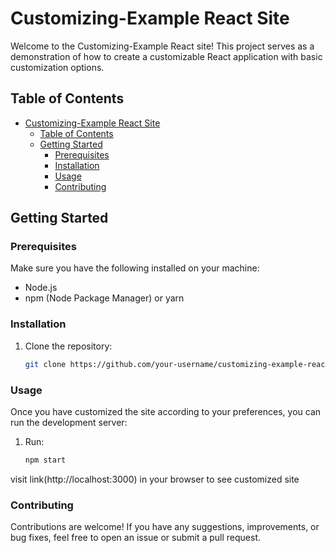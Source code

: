 # Customizing-Example React Site

Welcome to the Customizing-Example React site! This project serves as a demonstration of how to create a customizable React application with basic customization options.

## Table of Contents

- [Customizing-Example React Site](#customizing-example-react-site)
  - [Table of Contents](#table-of-contents)
  - [Getting Started](#getting-started)
    - [Prerequisites](#prerequisites)
    - [Installation](#installation)
    - [Usage](#usage)
    - [Contributing](#contributing)

## Getting Started

### Prerequisites

Make sure you have the following installed on your machine:

- Node.js
- npm (Node Package Manager) or yarn

### Installation

1. Clone the repository:

   ```bash
   git clone https://github.com/your-username/customizing-example-react.git

### Usage

Once you have customized the site according to your preferences, you can run the development server:

1. Run:

    ```bash
    npm start


visit link(http://localhost:3000) in your browser to see customized site

### Contributing

Contributions are welcome! If you have any suggestions, improvements, or bug fixes, feel free to open an issue or submit a pull request.

